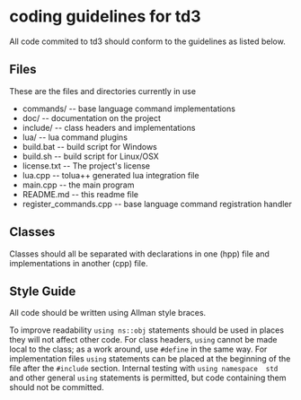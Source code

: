 coding guidelines for td3
=========================

All code commited to td3 should conform to the guidelines as listed below.

Files
-----

These are the files and directories currently in use

* commands/ -- base language command implementations
* doc/ -- documentation on the project
* include/ -- class headers and implementations
* lua/ -- lua command plugins
* build.bat -- build script for Windows
* build.sh -- build script for Linux/OSX
* license.txt -- The project's license
* lua.cpp -- tolua++ generated lua integration file
* main.cpp -- the main program
* README.md -- this readme file
* register\_commands.cpp -- base language command registration handler

Classes
-------

Classes should all be separated with declarations in one (hpp) file and
implementations in another (cpp) file.

Style Guide
-----------

All code should be written using Allman style braces.

To improve readability `using ns::obj` statements should be used in places 
they will not affect other code. For class headers, `using` cannot be made 
local to the class; as a work around, use `#define` in the same way. For 
implementation files `using` statements can be placed at the beginning of 
the file after the `#include` section. Internal testing with `using namespace 
std` and other general `using` statements is permitted, but code containing 
them should not be committed.
